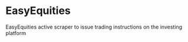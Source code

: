 # EasyEquities
 EasyEquities active scraper to issue trading instructions on the investing platform
